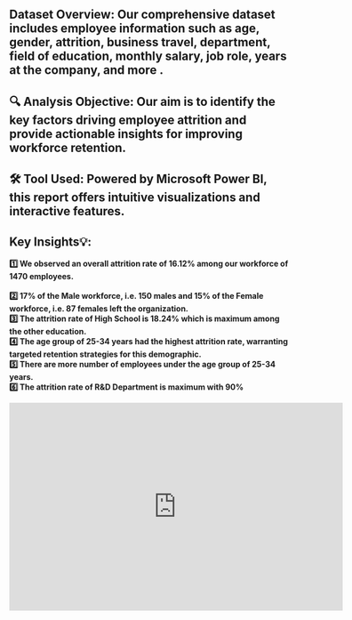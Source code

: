 ## Dataset Overview:<b> Our comprehensive dataset includes employee information such as age, gender, attrition, business travel, department, field of education, monthly salary, job role, years at the company, and more <b>.

## 🔍 Analysis Objective: Our aim is to identify the key factors driving employee attrition and provide actionable insights for improving workforce retention.

## 🛠️ Tool Used: Powered by Microsoft Power BI, this report offers intuitive visualizations and interactive features.

## Key Insights💡:<br>
1️⃣ We observed an overall attrition rate of 16.12% among our workforce of 1470 employees.<br>      
2️⃣ 17% of the Male workforce, i.e. 150 males and 15% of the Female workforce, i.e. 87 females left the organization.<br>
3️⃣ The attrition rate of High School is 18.24% which is maximum among the other education.<br>
4️⃣ The age group of 25-34 years had the highest attrition rate, warranting targeted retention strategies for this demographic.<br>
5️⃣ There are more number of employees under the age group of 25-34 years.<br>
6️⃣ The attrition rate of R&D Department is maximum with 90%<br>
<html>
<body>
  
<iframe title="HR ANALYTICS DASHBOARD" width="600" height="373.5" src="https://app.powerbi.com/view?r=eyJrIjoiMTc0ZmNjZDEtZDhlMS00OWI5LWFhNjQtMmI3MDFmNmM3MTYzIiwidCI6ImRmODY3OWNkLWE4MGUtNDVkOC05OWFjLWM4M2VkN2ZmOTVhMCJ9" frameborder="0" allowFullScreen="true"></iframe>
</body>
</html>
